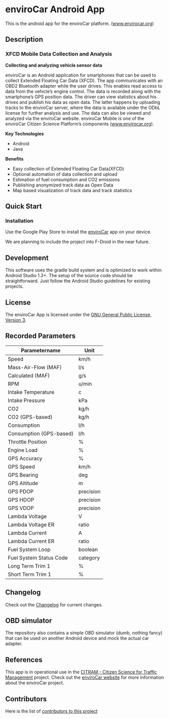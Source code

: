 # enviroCar Android App

This is the android app for the enviroCar platform. (www.envirocar.org)

## Description

### XFCD Mobile Data Collection and Analysis

**Collecting and analyzing vehicle sensor data**

enviroCar is an Android application for smartphones that can be used to collect Extended Floating Car Data (XFCD). The app communicates with an OBD2 Bluetooth adapter while the user drives. This enables read access to data from the vehicle’s engine control. The data is recorded along with the smartphone’s GPS position data. The driver can view statistics about his drives and publish his data as open data. The latter happens by uploading tracks to the enviroCar server, where the data is available under the ODbL license for further analysis and use. The data can also be viewed and analyzed via the enviroCar website. enviroCar Mobile is one of the enviroCar Citizen Science Platform’s components (www.envirocar.org).


**Key Technologies**

-	Android
-	Java

**Benefits**

-	Easy collection of Extended Floating Car Data(XFCD)
- Optional automation of data collection and upload
- Estimation of fuel consumption and CO2 emissions
- Publishing anonymized track data as Open Data
- Map based visualization of track data and track statistics


## Quick Start 


### Installation

Use the Google Play Store to install the [enviroCar](https://play.google.com/store/apps/details?id=org.envirocar.app) app on your device.

We are planning to include the project into F-Droid in the near future.

## Development

This software uses the gradle build system and is optimized to work within Android Studio 1.3+.
The setup of the source code should be straightforward. Just follow the Android Studio guidelines
for existing projects.

## License

The enviroCar App is licensed under the [GNU General Public License, Version 3](https://github.com/enviroCar/enviroCar-app/blob/master/LICENSE).

## Recorded Parameters
|Parametername	        |Unit   	|
|---	                |---	|
|Speed 	                |km/h  	|
|Mass-Air-Flow (MAF)   	|l/s   	|
|Calculated (MAF)       |g/s   	|
|RPM                    |u/min 	|
|Intake Temperature     |c   	|
|Intake Pressure        |kPa  	|
|CO2                    |kg/h  	|
|CO2 (GPS-based)        |kg/h  	|
|Consumption            |l/h   	|
|Consumption (GPS-based)|l/h   	|
|Throttle Position      |%   	|
|Engine Load            |%   	|
|GPS Accuracy           |%   	|
|GPS Speed              |km/h  	|
|GPS Bearing            |deg   	|
|GPS Altitude           |m  	|
|GPS PDOP               |precision   	|
|GPS HDOP               |precision   	|
|GPS VDOP               |precision   	|
|Lambda Voltage         |V   	|
|Lambda Voltage ER      |ratio 	|
|Lambda Current         |A   	|
|Lambda Current ER      |ratio  |
|Fuel System Loop       |boolean|
|Fuel System Status Code|category|
|Long Term Trim 1       |%   	|
|Short Term Trim 1      |%   	|


## Changelog

Check out the [Changelog](https://github.com/enviroCar/enviroCar-app/blob/master/CHANGELOG.md) for current changes.

## OBD simulator

The repository also contains a simple OBD simulator (dumb, nothing fancy) that can
be used on another Android device and mock the actual car adapter.

## References

This app is in operational use in the [CITRAM - Citizen Science for Traffic Management](https://www.citram.de/) project. Check out the [enviroCar website](https://envirocar.org/) for more information about the enviroCar project.


## Contributors

Here is the list of [contributors to this project](https://github.com/enviroCar/enviroCar-app/blob/master/CONTRIBUTORS.md)

